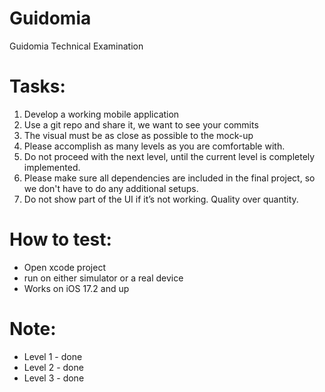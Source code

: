 # Guidomia
Guidomia Technical Examination

# Tasks:
1. Develop a working mobile application 
2. Use a git repo and share it, we want to see your commits
3. The visual must be as close as possible to the mock-up
4. Please accomplish as many levels as you are comfortable with. 
5. Do not proceed with the next level, until the current level is completely implemented. 
6. Please make sure all dependencies are included in the final project, so we don't have to do any additional setups. 
7. Do not show part of the UI if it’s not working. Quality over quantity.

# How to test:
* Open xcode project
* run on either simulator or a real device
* Works on iOS 17.2 and up

# Note:
* Level 1 - done
* Level 2 - done
* Level 3 - done
